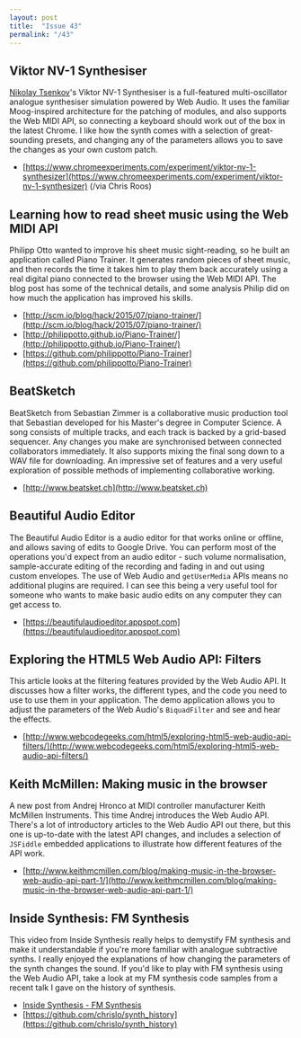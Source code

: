 ```yaml
---
layout: post
title:  "Issue 43"
permalink: "/43"
---
```


## Viktor NV-1 Synthesiser ##

[Nikolay Tsenkov](https://twitter.com/NikolayTsenkov)'s Viktor NV-1
Synthesiser is a full-featured multi-oscillator analogue synthesiser
simulation powered by Web Audio. It uses the familiar Moog-inspired
architecture for the patching of modules, and also supports the Web
MIDI API, so connecting a keyboard should work out of the box in the
latest Chrome. I like how the synth comes with a selection of
great-sounding presets, and changing any of the parameters allows you
to save the changes as your own custom patch.

- [https://www.chromeexperiments.com/experiment/viktor-nv-1-synthesizer](https://www.chromeexperiments.com/experiment/viktor-nv-1-synthesizer) (/via Chris Roos)

## Learning how to read sheet music using the Web MIDI API ##

Philipp Otto wanted to improve his sheet music sight-reading, so he
built an application called Piano Trainer. It generates random pieces
of sheet music, and then records the time it takes him to play them
back accurately using a real digital piano connected to the browser
using the Web MIDI API. The blog post has some of the technical
details, and some analysis Philip did on how much the application has
improved his skills.

- [http://scm.io/blog/hack/2015/07/piano-trainer/](http://scm.io/blog/hack/2015/07/piano-trainer/)
- [http://philippotto.github.io/Piano-Trainer/](http://philippotto.github.io/Piano-Trainer/)
- [https://github.com/philippotto/Piano-Trainer](https://github.com/philippotto/Piano-Trainer)

## BeatSketch ##

BeatSketch from Sebastian Zimmer is a collaborative music production
tool that Sebastian developed for his Master's degree in Computer
Science. A song consists of multiple tracks, and each track is backed
by a grid-based sequencer. Any changes you make are synchronised
between connected collaborators immediately. It also supports mixing
the final song down to a WAV file for downloading. An impressive set
of features and a very useful exploration of possible methods of
implementing collaborative working.

- [http://www.beatsket.ch](http://www.beatsket.ch)

## Beautiful Audio Editor ##

The Beautiful Audio Editor is a audio editor for that works online or
offline, and allows saving of edits to Google Drive. You can perform
most of the operations you'd expect from an audio editor - such volume
normalisation, sample-accurate editing of the recording and fading in
and out using custom envelopes. The use of Web Audio and
`getUserMedia` APIs means no additional plugins are required. I can
see this being a very useful tool for someone who wants to make basic
audio edits on any computer they can get access to.

- [https://beautifulaudioeditor.appspot.com](https://beautifulaudioeditor.appspot.com)

## Exploring the HTML5 Web Audio API: Filters ##

This article looks at the filtering features provided by the Web Audio
API. It discusses how a filter works, the different types, and the
code you need to use to use them in your application. The demo
application allows you to adjust the parameters of the Web Audio's
`BiquadFilter` and see and hear the effects.

- [http://www.webcodegeeks.com/html5/exploring-html5-web-audio-api-filters/](http://www.webcodegeeks.com/html5/exploring-html5-web-audio-api-filters/)

## Keith McMillen: Making music in the browser ##

A new post from Andrej Hronco at MIDI controller manufacturer Keith
McMillen Instruments. This time Andrej introduces the Web Audio
API. There's a lot of introductory articles to the Web Audio API out
there, but this one is up-to-date with the latest API changes, and
includes a selection of `JSFiddle` embedded applications to illustrate
how different features of the API work.

- [http://www.keithmcmillen.com/blog/making-music-in-the-browser-web-audio-api-part-1/](http://www.keithmcmillen.com/blog/making-music-in-the-browser-web-audio-api-part-1/)

## Inside Synthesis: FM Synthesis ##

This video from Inside Synthesis really helps to demystify FM
synthesis and make it understandable if you're more familiar with
analogue subtractive synths. I really enjoyed the explanations of how
changing the parameters of the synth changes the sound. If you'd like
to play with FM synthesis using the Web Audio API, take a look at my
FM synthesis code samples from a recent talk I gave on the history of
synthesis.

- [Inside Synthesis - FM Synthesis](https://www.youtube.com/watch?t=363&v=ziFv00PegJg)
- [https://github.com/chrislo/synth_history](https://github.com/chrislo/synth_history)
